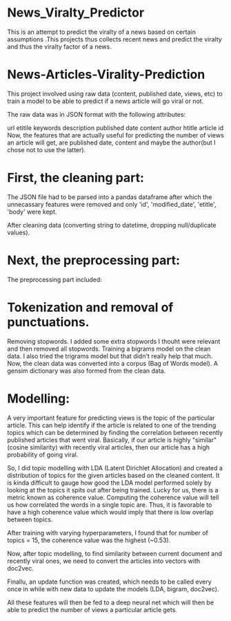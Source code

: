 # News_Viralty_Predictor
This is an attempt to predict the viralty of a news based on certain assumptions .This projects thus collects recent news and predict the viralty and thus the viralty factor of a news.
# News-Articles-Virality-Prediction
This project involved using raw data (content, published date, views, etc) to train a model to be able to predict if a news article will go viral or not.

The raw data was in JSON format with the following attributes:

url
etitile
keywords
description
published date
content
author
htitle
article id
Now, the features that are actually useful for predicting the number of views an article will get, are published date, content and maybe the author(but I chose not to use the latter).

# First, the cleaning part:
The JSON file had to be parsed into a pandas dataframe after which the unnecassary features were removed and only 'id', 'modified_date', 'etitle', 'body' were kept.

After cleaning data (converting string to datetime, dropping null/duplicate values).

# Next, the preprocessing part:
The preprocessing part included:

# Tokenization and removal of punctuations.
Removing stopwords. I added some extra stopwords I thouht were relevant and then removed all stopwords.
Training a bigrams model on the clean data. I also tried the trigrams model but that didn't really help that much.
Now, the clean data was converted into a corpus (Bag of Words model). A gensim dictionary was also formed from the clean data.

# Modelling:
A very important feature for predicting views is the topic of the particular article. This can help identify if the article is related to one of the trending topics which can be determined by finding the correlation between recently published articles that went viral.
Basically, if our article is highly "similar" (cosine similarity) with recently viral articles, then our article has a high probability of going viral.

So, I did topic modelling with LDA (Latent Dirichlet Allocation) and created a distribution of topics for the given articles based on the cleaned content.
It is kinda difficult to gauge how good the LDA model performed solely by looking at the topics it spits out after being trained.
Lucky for us, there is a metric known as coherence value. Computing the coherence value will tell us how correlated the words in a single topic are. Thus, it is favorable to have a high coherence value which would imply that there is low overlap between topics.

After training with varying hyperparameters, I found that for number of topics = 15, the coherence value was the highest (~0.53).

Now, after topic modelling, to find similarity between current document and recently viral ones, we need to convert the articles into vectors with doc2vec.

Finallu, an update function was created, which needs to be called every once in while with new data to update the models (LDA, bigram, doc2vec).

All these features will then be fed to a deep neural net which will then be able to predict the number of views a particular article gets.
